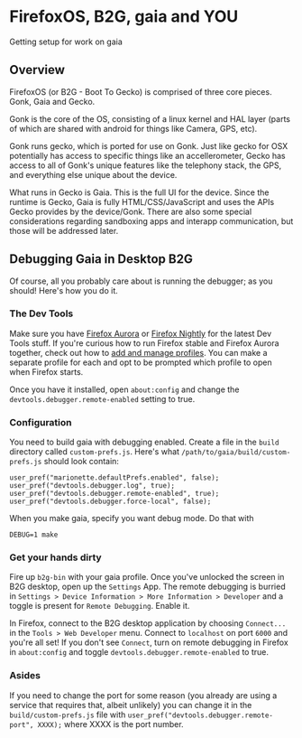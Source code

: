 # FirefoxOS, B2G, gaia and YOU

Getting setup for work on gaia

## Overview

FirefoxOS (or B2G - Boot To Gecko) is comprised of three core pieces. Gonk, Gaia and Gecko. 

Gonk is the core of the OS, consisting of a linux kernel and HAL layer (parts of which are shared with android for things like Camera, GPS, etc).

Gonk runs gecko, which is ported for use on Gonk. Just like gecko for OSX potentially has access to specific things like an accellerometer, Gecko has access to all of Gonk's unique features like the telephony stack, the GPS, and everything else unique about the device. 

What runs in Gecko is Gaia. This is the full UI for the device. Since the runtime is Gecko, Gaia is fully HTML/CSS/JavaScript and uses the APIs Gecko provides by the device/Gonk. There are also some special considerations regarding sandboxing apps and interapp communication, but those will be addressed later. 

## Debugging Gaia in Desktop B2G

Of course, all you probably care about is running the debugger; as you should! Here's how you do it.

### The Dev Tools

Make sure you have [Firefox Aurora](http://www.mozilla.org/en-US/firefox/aurora/) or [Firefox Nightly](http://nightly.mozilla.org/) for the latest Dev Tools stuff. If you're curious how to run Firefox stable and Firefox Aurora together, check out how to [add and manage profiles](https://developer.mozilla.org/en-US/docs/Mozilla/Multiple_Firefox_Profiles). You can make a separate profile for each and opt to be prompted which profile to open when Firefox starts. 

Once you have it installed, open `about:config` and change the `devtools.debugger.remote-enabled` setting to true.

### Configuration

You need to build gaia with debugging enabled. Create a file in the `build` directory called `custom-prefs.js`. Here's what `/path/to/gaia/build/custom-prefs.js` should look contain:

```
user_pref("marionette.defaultPrefs.enabled", false);
user_pref("devtools.debugger.log", true);
user_pref("devtools.debugger.remote-enabled", true);
user_pref("devtools.debugger.force-local", false);
```

When you make gaia, specify you want debug mode. Do that with 

```
DEBUG=1 make
```

### Get your hands dirty

Fire up `b2g-bin` with your gaia profile. Once you've unlocked the screen in B2G desktop, open up the `Settings` App. The remote debugging is burried in `Settings > Device Information > More Information > Developer` and a toggle is present for `Remote Debugging`. Enable it. 

In Firefox, connect to the B2G desktop application by choosing `Connect...` in the `Tools > Web Developer` menu. Connect to `localhost` on port `6000` and you're all set! If you don't see `Connect`, turn on remote debugging in Firefox in `about:config` and toggle `devtools.debugger.remote-enabled` to true.

### Asides

If you need to change the port for some reason (you already are using a service that requires that, albeit unlikely) you can change it in the `build/custom-prefs.js` file with `user_pref("devtools.debugger.remote-port", XXXX);` where XXXX is the port number. 


